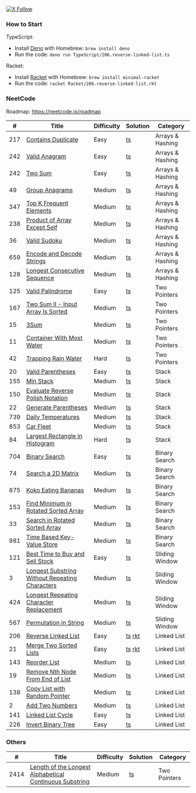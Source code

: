 [![X Follow][x-image]][x-url]

### How to Start

TypeScript:

- Install [Deno](https://deno.com/) with Homebrew: `brew install deno`
- Run the code: `deno run TypeScript/206.reverse-linked-list.ts`

Racket:

- Install [Racket](https://racket-lang.org/) with Homebrew: `brew install minimal-racket`
- Run the code: `racket Racket/206.reverse-linked-list.rkt`

### NeetCode

Roadmap: https://neetcode.io/roadmap

| #   | Title                                                                                                                           | Difficulty | Solution                                                                                      | Category         |
| --- | ------------------------------------------------------------------------------------------------------------------------------- | ---------- | --------------------------------------------------------------------------------------------- | ---------------- |
| 217 | [Contains Duplicate](https://leetcode.com/problems/contains-duplicate/)                                                         | Easy       | [ts](./TypeScript/217.contains-duplicate.ts)                                                  | Arrays & Hashing |
| 242 | [Valid Anagram](https://leetcode.com/problems/valid-anagram/)                                                                   | Easy       | [ts](./TypeScript/242.valid-anagram.ts)                                                       | Arrays & Hashing |
| 242 | [Two Sum](https://leetcode.com/problems/two-sum/)                                                                               | Easy       | [ts](./TypeScript/1.two-sum.ts)                                                               | Arrays & Hashing |
| 49  | [Group Anagrams](https://leetcode.com/problems/two-sum/)                                                                        | Medium     | [ts](./TypeScript/49.group-anagrams.ts)                                                       | Arrays & Hashing |
| 347 | [Top K Frequent Elements](https://leetcode.com/problems/top-k-frequent-elements/)                                               | Medium     | [ts](./TypeScript/347.top-k-frequent-elements.ts)                                             | Arrays & Hashing |
| 238 | [Product of Array Except Self](https://leetcode.com/problems/product-of-array-except-self/)                                     | Medium     | [ts](./TypeScript/238.product-of-array-except-self.ts)                                        | Arrays & Hashing |
| 36  | [Valid Sudoku](https://leetcode.com/problems/valid-sudoku/)                                                                     | Medium     | [ts](./TypeScript/36.valid-sudoku.ts)                                                         | Arrays & Hashing |
| 659 | [Encode and Decode Strings](https://www.lintcode.com/problem/659/)                                                              | Medium     | [ts](./TypeScript/659.encode-and-decode-strings.ts)                                           | Arrays & Hashing |
| 128 | [Longest Consecutive Sequence](https://leetcode.com/problems/longest-consecutive-sequence/)                                     | Medium     | [ts](./TypeScript/128.longest-consecutive-sequence.ts)                                        | Arrays & Hashing |
| 125 | [Valid Palindrome](https://leetcode.com/problems/valid-palindrome/)                                                             | Easy       | [ts](./TypeScript/125.valid-palindrome.ts)                                                    | Two Pointers     |
| 167 | [Two Sum II - Input Array Is Sorted](https://leetcode.com/problems/two-sum-ii-input-array-is-sorted/)                           | Medium     | [ts](./TypeScript/167.two-sum-ii-input-array-is-sorted.ts)                                    | Two Pointers     |
| 15  | [3Sum](https://leetcode.com/problems/3sum/)                                                                                     | Medium     | [ts](./TypeScript/15.3sum.ts)                                                                 | Two Pointers     |
| 11  | [Container With Most Water](https://leetcode.com/problems/container-with-most-water/)                                           | Medium     | [ts](./TypeScript/11.container-with-most-water.ts)                                            | Two Pointers     |
| 42  | [Trapping Rain Water](https://leetcode.com/problems/trapping-rain-water/)                                                       | Hard       | [ts](./TypeScript/42.trapping-rain-water.ts)                                                  | Two Pointers     |
| 20  | [Valid Parentheses](https://leetcode.com/problems/valid-parentheses/)                                                           | Easy       | [ts](./TypeScript/20.valid-parentheses.ts)                                                    | Stack            |
| 155 | [Min Stack](https://leetcode.com/problems/min-stack/)                                                                           | Medium     | [ts](./TypeScript/155.min-stack.ts)                                                           | Stack            |
| 150 | [Evaluate Reverse Polish Notation](https://leetcode.com/problems/evaluate-reverse-polish-notation/)                             | Medium     | [ts](./TypeScript/150.evaluate-reverse-polish-notation.ts)                                    | Stack            |
| 22  | [Generate Parentheses](https://leetcode.com/problems/generate-parentheses/)                                                     | Medium     | [ts](./TypeScript/22.generate-parentheses.ts)                                                 | Stack            |
| 739 | [Daily Temperatures](https://leetcode.com/problems/daily-temperatures/)                                                         | Medium     | [ts](./TypeScript/739.daily-temperatures.ts)                                                  | Stack            |
| 853 | [Car Fleet](https://leetcode.com/problems/car-fleet/)                                                                           | Medium     | [ts](./TypeScript/853.car-fleet.ts)                                                           | Stack            |
| 84  | [Largest Rectangle in Histogram](https://leetcode.com/problems/largest-rectangle-in-histogram/)                                 | Hard       | [ts](./TypeScript/84.largest-rectangle-in-histogram.ts)                                       | Stack            |
| 704 | [Binary Search](https://leetcode.com/problems/binary-search/)                                                                   | Easy       | [ts](./TypeScript/704.binary-search.ts)                                                       | Binary Search    |
| 74  | [Search a 2D Matrix](https://leetcode.com/problems/search-a-2d-matrix/)                                                         | Medium     | [ts](./TypeScript/74.search-a-2d-matrix.ts)                                                   | Binary Search    |
| 875 | [Koko Eating Bananas](https://leetcode.com/problems/koko-eating-bananas/)                                                       | Medium     | [ts](./TypeScript/875.koko-eating-bananas.ts)                                                 | Binary Search    |
| 153 | [Find Minimum in Rotated Sorted Array](https://leetcode.com/problems/find-minimum-in-rotated-sorted-array/)                     | Medium     | [ts](./TypeScript/153.find-minimum-in-rotated-sorted-array.ts)                                | Binary Search    |
| 33  | [Search in Rotated Sorted Array](https://leetcode.com/problems/search-in-rotated-sorted-array/)                                 | Medium     | [ts](./TypeScript/33.search-in-rotated-sorted-array.ts)                                       | Binary Search    |
| 981 | [Time Based Key-Value Store](https://leetcode.com/problems/time-based-key-value-store/)                                         | Medium     | [ts](./TypeScript/981.time-based-key-value-store.ts)                                          | Binary Search    |
| 121 | [Best Time to Buy and Sell Stock](https://leetcode.com/problems/best-time-to-buy-and-sell-stock/)                               | Easy       | [ts](./TypeScript/121.best-time-to-buy-and-sell-stock.ts)                                     | Sliding Window   |
| 3   | [Longest Substring Without Repeating Characters](https://leetcode.com/problems/longest-substring-without-repeating-characters/) | Medium     | [ts](./TypeScript/3.longest-substring-without-repeating-characters.ts)                        | Sliding Window   |
| 424 | [Longest Repeating Character Replacement](https://leetcode.com/problems/longest-repeating-character-replacement/)               | Medium     | [ts](./TypeScript/424.longest-repeating-character-replacement.ts)                             | Sliding Window   |
| 567 | [Permutation in String](https://leetcode.com/problems/permutation-in-string/)                                                   | Medium     | [ts](./TypeScript/567.permutation-in-string.ts)                                               | Sliding Window   |
| 206 | [Reverse Linked List](https://leetcode.com/problems/reverse-linked-list/)                                                       | Easy       | [ts](./TypeScript/206.reverse-linked-list.ts) [rkt](./Racket/206.reverse-linked-list.rkt)     | Linked List      |
| 21  | [Merge Two Sorted Lists](https://leetcode.com/problems/merge-two-sorted-lists/)                                                 | Easy       | [ts](./TypeScript/21.merge-two-sorted-lists.ts) [rkt](./Racket/21.merge-two-sorted-lists.rkt) | Linked List      |
| 143 | [Reorder List](https://leetcode.com/problems/reorder-list/)                                                                     | Medium     | [ts](./TypeScript/143.reorder-list.ts)                                                        | Linked List      |
| 19  | [Remove Nth Node From End of List](https://leetcode.com/problems/remove-nth-node-from-end-of-list/)                             | Medium     | [ts](./TypeScript/19.remove-nth-node-from-end-of-list.ts)                                     | Linked List      |
| 138 | [ Copy List with Random Pointer](https://leetcode.com/problems/copy-list-with-random-pointer/)                                  | Medium     | [ts](./TypeScript/138.copy-list-with-random-pointer.ts)                                       | Linked List      |
| 2   | [Add Two Numbers](https://leetcode.com/problems/add-two-numbers/)                                                               | Medium     | [ts](./TypeScript/2.add-two-numbers.ts)                                                       | Linked List      |
| 141 | [ Linked List Cycle](https://leetcode.com/problems/linked-list-cycle/)                                                          | Easy       | [ts](./TypeScript/141.linked-list-cycle.ts)                                                   | Linked List      |
| 226 | [Invert Binary Tree](https://leetcode.com/problems/invert-binary-tree/)                                                         | Easy       | [ts](./TypeScript/226.invert-binary-tree.ts)                                                  | Linked List      |

### Others

| #    | Title                                                                                                                                             | Difficulty | Solution                                                                           | Category     |
| ---- | ------------------------------------------------------------------------------------------------------------------------------------------------- | ---------- | ---------------------------------------------------------------------------------- | ------------ |
| 2414 | [Length of the Longest Alphabetical Continuous Substring](https://leetcode.com/problems/length-of-the-longest-alphabetical-continuous-substring/) | Medium     | [ts](./TypeScript/2414.length-of-the-longest-alphabetical-continuous-substring.ts) | Two Pointers |

[x-image]: https://img.shields.io/badge/follow-ihuanluo-black?logo=x
[x-url]: https://twitter.com/ihuanluo
